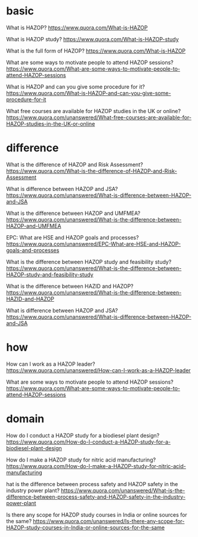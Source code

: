 # basic

What is HAZOP?
https://www.quora.com/What-is-HAZOP

What is HAZOP study?
https://www.quora.com/What-is-HAZOP-study

What is the full form of HAZOP?
https://www.quora.com/What-is-HAZOP

What are some ways to motivate people to attend HAZOP sessions?
https://www.quora.com/What-are-some-ways-to-motivate-people-to-attend-HAZOP-sessions

What is HAZOP and can you give some procedure for it?
https://www.quora.com/What-is-HAZOP-and-can-you-give-some-procedure-for-it



What free courses are available for HAZOP studies in the UK or online?
https://www.quora.com/unanswered/What-free-courses-are-available-for-HAZOP-studies-in-the-UK-or-online

# difference


What is the difference of HAZOP and Risk Assessment?
https://www.quora.com/What-is-the-difference-of-HAZOP-and-Risk-Assessment

What is difference between HAZOP and JSA?
https://www.quora.com/unanswered/What-is-difference-between-HAZOP-and-JSA

What is the difference between HAZOP and UMFMEA?
https://www.quora.com/unanswered/What-is-the-difference-between-HAZOP-and-UMFMEA

EPC: What are HSE and HAZOP goals and processes?
https://www.quora.com/unanswered/EPC-What-are-HSE-and-HAZOP-goals-and-processes

What is the difference between HAZOP study and feasibility study?
https://www.quora.com/unanswered/What-is-the-difference-between-HAZOP-study-and-feasibility-study


What is the difference between HAZID and HAZOP?
https://www.quora.com/unanswered/What-is-the-difference-between-HAZID-and-HAZOP


What is difference between HAZOP and JSA?
https://www.quora.com/unanswered/What-is-difference-between-HAZOP-and-JSA


# how

How can I work as a HAZOP leader?
https://www.quora.com/unanswered/How-can-I-work-as-a-HAZOP-leader

What are some ways to motivate people to attend HAZOP sessions?
https://www.quora.com/What-are-some-ways-to-motivate-people-to-attend-HAZOP-sessions

# domain

How do I conduct a HAZOP study for a biodiesel plant design?
https://www.quora.com/How-do-I-conduct-a-HAZOP-study-for-a-biodiesel-plant-design


How do I make a HAZOP study for nitric acid manufacturing?
https://www.quora.com/How-do-I-make-a-HAZOP-study-for-nitric-acid-manufacturing

hat is the difference between process safety and HAZOP safety in the industry power plant?
https://www.quora.com/unanswered/What-is-the-difference-between-process-safety-and-HAZOP-safety-in-the-industry-power-plant

Is there any scope for HAZOP study courses in India or online sources for the same?
https://www.quora.com/unanswered/Is-there-any-scope-for-HAZOP-study-courses-in-India-or-online-sources-for-the-same






